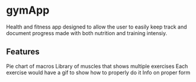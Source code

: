 # gymApp
Health and fitness app designed to allow the user to easily keep track and document progress made with both nutrition and training intensiy.
## Features
Pie chart of macros
Library of muscles that shows multiple exercises
Each exercise would have a gif to show how to properly do it
Info on proper form
